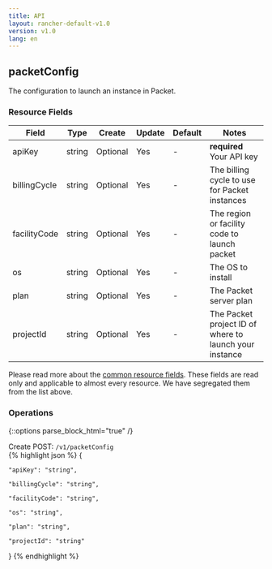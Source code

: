 ```yaml
---
title: API
layout: rancher-default-v1.0
version: v1.0
lang: en
---
```


## packetConfig

The configuration to launch an instance in Packet.

### Resource Fields

Field | Type | Create | Update | Default | Notes
---|---|---|---|---|---
apiKey | string | Optional | Yes | - | <strong>required</strong> Your API key
billingCycle | string | Optional | Yes | - | The billing cycle to use for Packet instances
facilityCode | string | Optional | Yes | - | The region or facility code to launch packet
os | string | Optional | Yes | - | The OS to install
plan | string | Optional | Yes | - | The Packet server plan
projectId | string | Optional | Yes | - | The Packet project ID of where to launch your instance


Please read more about the [common resource fields]({{site.baseurl}}/rancher/{{page.version}}/{{page.lang}}/api/common/). 
These fields are read only and applicable to almost every resource. We have segregated them from the list above.


### Operations
{::options parse_block_html="true" /}



<div class="action">
<span class="header">
Create
<span class="headerright">POST:  <code>/v1/packetConfig</code></span></span>
<div class="action-contents">
{% highlight json %} 
{

	"apiKey": "string",

	"billingCycle": "string",

	"facilityCode": "string",

	"os": "string",

	"plan": "string",

	"projectId": "string"

} 
{% endhighlight %}
</div>
</div>










